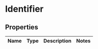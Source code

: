 
# Identifier

## Properties
Name | Type | Description | Notes
------------ | ------------- | ------------- | -------------



